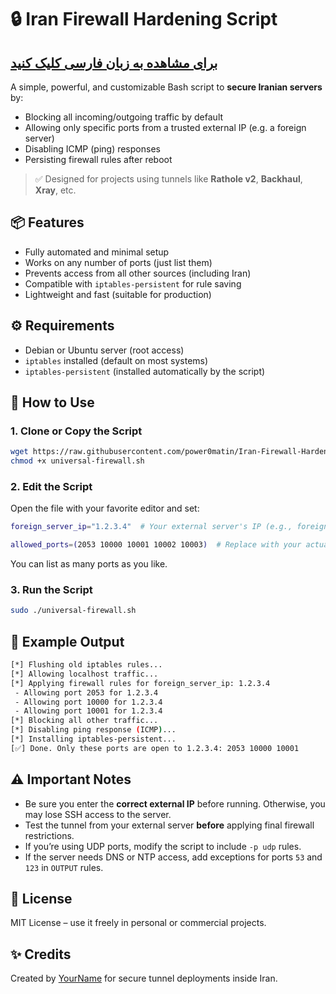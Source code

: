 # 🔒 Iran Firewall Hardening Script
## [برای مشاهده به زبان فارسی کلیک کنید](README.fa.md)


A simple, powerful, and customizable Bash script to **secure Iranian servers** by:

- Blocking all incoming/outgoing traffic by default
- Allowing only specific ports from a trusted external IP (e.g. a foreign server)
- Disabling ICMP (ping) responses
- Persisting firewall rules after reboot

> ✅ Designed for projects using tunnels like **Rathole v2**, **Backhaul**, **Xray**, etc.


## 📦 Features

- Fully automated and minimal setup
- Works on any number of ports (just list them)
- Prevents access from all other sources (including Iran)
- Compatible with `iptables-persistent` for rule saving
- Lightweight and fast (suitable for production)


## ⚙️ Requirements

- Debian or Ubuntu server (root access)
- `iptables` installed (default on most systems)
- `iptables-persistent` (installed automatically by the script)


## 🚀 How to Use

### 1. Clone or Copy the Script

```bash
wget https://raw.githubusercontent.com/power0matin/Iran-Firewall-Hardening-Script/main/universal-firewall.sh
chmod +x universal-firewall.sh
```

### 2. Edit the Script

Open the file with your favorite editor and set:

```bash
foreign_server_ip="1.2.3.4"  # Your external server's IP (e.g., foreign VPS)

allowed_ports=(2053 10000 10001 10002 10003)  # Replace with your actual tunnel/panel ports
```

You can list as many ports as you like.

### 3. Run the Script

```bash
sudo ./universal-firewall.sh
```


## 🧪 Example Output

```bash
[*] Flushing old iptables rules...
[*] Allowing localhost traffic...
[*] Applying firewall rules for foreign_server_ip: 1.2.3.4
 - Allowing port 2053 for 1.2.3.4
 - Allowing port 10000 for 1.2.3.4
 - Allowing port 10001 for 1.2.3.4
[*] Blocking all other traffic...
[*] Disabling ping response (ICMP)...
[*] Installing iptables-persistent...
[✅] Done. Only these ports are open to 1.2.3.4: 2053 10000 10001
```


## ⚠️ Important Notes

* Be sure you enter the **correct external IP** before running. Otherwise, you may lose SSH access to the server.
* Test the tunnel from your external server **before** applying final firewall restrictions.
* If you’re using UDP ports, modify the script to include `-p udp` rules.
* If the server needs DNS or NTP access, add exceptions for ports `53` and `123` in `OUTPUT` rules.


## 📄 License

MIT License – use it freely in personal or commercial projects.


## ✨ Credits

Created by [YourName](https://github.com/power0matin) for secure tunnel deployments inside Iran.
